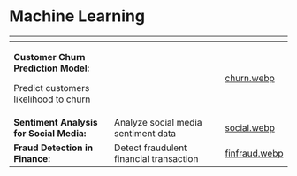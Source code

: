 # Machine Learning

<table data-view="cards"><thead><tr><th></th><th></th><th></th><th data-hidden data-card-cover data-type="files"></th></tr></thead><tbody><tr><td><p><strong>Customer Churn Prediction Model:</strong> </p><p>Predict customers likelihood to churn</p></td><td><strong></strong></td><td></td><td><a href="../../.gitbook/assets/churn.webp">churn.webp</a></td></tr><tr><td><strong>Sentiment Analysis for Social Media:</strong></td><td>Analyze social media sentiment data</td><td></td><td><a href="../../.gitbook/assets/social.webp">social.webp</a></td></tr><tr><td><strong>Fraud Detection in Finance:</strong></td><td>Detect fraudulent financial transaction</td><td></td><td><a href="../../.gitbook/assets/finfraud.webp">finfraud.webp</a></td></tr></tbody></table>

